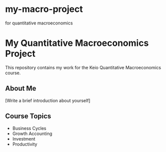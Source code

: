 # my-macro-project
for quantitative macroeconomics
# My Quantitative Macroeconomics Project

This repository contains my work for the Keio Quantitative Macroeconomics course.

## About Me
[Write a brief introduction about yourself]

## Course Topics
- Business Cycles
- Growth Accounting
- Investment
- Productivity